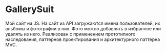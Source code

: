 # GallerySuit
Мой сайт на JS. На сайт из API загружаются имена пользователей, их альбомы и фотографии в них. 
Фото можно добавлять в избранное или удалять из него.
Реализован с применением прототипного наследования, паттернов проектирования и архитектурного паттерна MVC.
